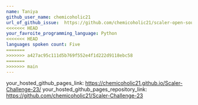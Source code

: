 ```yaml
---
name: Taniya
github_user_name: chemicoholic21
url_of_github_issue:  https://github.com/chemicoholic21/scaler-open-source-september-challenge.git
<<<<<<< HEAD
your_favroite_programming_language: Python
<<<<<<< HEAD
languages spoken count: Five
=======
>>>>>>> a427ac95c111d5b769f552e4f1d222d9118ebc58
=======
>>>>>>> main
---
```

your_hosted_github_pages_link: https://chemicoholic21.github.io/Scaler-Challenge-23/
your_hosted_github_pages_repository_link: https://github.com/chemicoholic21/Scaler-Challenge-23